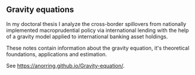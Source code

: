 ## Gravity equations

In my doctoral thesis I analyze the cross-border spillovers from nationally implemented macroprudential policy via international lending with the help of a gravity model applied to international banking asset holdings.

These notes contain information about the gravity equation, it's theoretical foundations, applications and estimation.

See https://anorring.github.io/Gravity-equation/.
